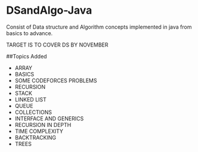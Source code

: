 # DSandAlgo-Java
Consist of Data structure and Algorithm concepts implemented in java from basics to advance. 

TARGET IS TO COVER DS BY NOVEMBER 

##Topics Added
-	ARRAY
-	BASICS
-	SOME CODEFORCES PROBLEMS
-	RECURSION
-	STACK
-	LINKED LIST
-	QUEUE
-	COLLECTIONS
-	INTERFACE AND GENERICS
-   RECURSION IN DEPTH
-	TIME COMPLEXITY
-	BACKTRACKING
-	TREES

